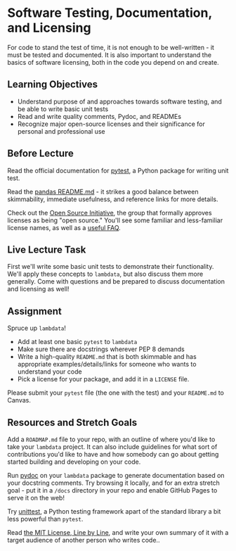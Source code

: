 # Software Testing, Documentation, and Licensing

For code to stand the test of time, it is not enough to be well-written - it
must be tested and documented. It is also important to understand the basics of
software licensing, both in the code you depend on and create.

## Learning Objectives

- Understand purpose of and approaches towards software testing, and be able to
  write basic unit tests
- Read and write quality comments, Pydoc, and READMEs
- Recognize major open-source licenses and their significance for personal and
  professional use

## Before Lecture

Read the official documentation for
[pytest](https://docs.pytest.org/en/stable/), a Python package for writing unit test.

Read the [pandas
README.md](https://github.com/pandas-dev/pandas/blob/master/README.md) - it
strikes a good balance between skimmability, immediate usefulness, and reference
links for more details.

Check out the [Open Source Initiative](https://opensource.org/licenses), the
group that formally approves licenses as being "open source." You'll see some
familiar and less-familiar license names, as well as a [useful
FAQ](https://opensource.org/faq).

## Live Lecture Task

First we'll write some basic unit tests to demonstrate their functionality.
We'll apply these concepts to `lambdata`, but also discuss them more generally.
Come with questions and be prepared to discuss documentation and licensing as
well!

## Assignment

Spruce up `lambdata`!

- Add at least one basic `pytest` to `lambdata`
- Make sure there are docstrings wherever PEP 8 demands
- Write a high-quality `README.md` that is both skimmable and has appropriate
  examples/details/links for someone who wants to understand your code
- Pick a license for your package, and add it in a `LICENSE` file.

Please submit your `pytest` file (the one with the test) and your `README.md` to Canvas.

## Resources and Stretch Goals

Add a `ROADMAP.md` file to your repo, with an outline of where you'd like to
take your `lambdata` project. It can also include guidelines for what sort of
contributions you'd like to have and how somebody can go about getting started
building and developing on your code.

Run [pydoc](https://docs.python.org/3.7/library/pydoc.html) on your `lambdata`
package to generate documentation based on your docstring comments. Try browsing
it locally, and for an extra stretch goal - put it in a `/docs` directory in
your repo and enable GitHub Pages to serve it on the web!

Try [unittest](https://docs.python.org/3/library/unittest.html), a Python testing
framework apart of the standard library a bit less powerful than `pytest`.

Read [the MIT License, Line by
Line](https://writing.kemitchell.com/2016/09/21/MIT-License-Line-by-Line.html),
and write your own summary of it with a target audience of another person who
writes code..
